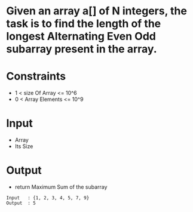 # Given an array a[] of N integers, the task is to find the length of the longest Alternating Even Odd subarray present in the array.


# Constraints
-  1 < size Of Array <= 10^6
-  0 < Array Elements <= 10^9

# Input
- Array
- Its Size

# Output
- return Maximum Sum of the subarray

```
Input   : {1, 2, 3, 4, 5, 7, 9}
Output  : 5

```
